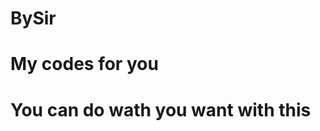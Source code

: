 BySir
=====
My codes for you
================
You can do wath you want with this
==================================
